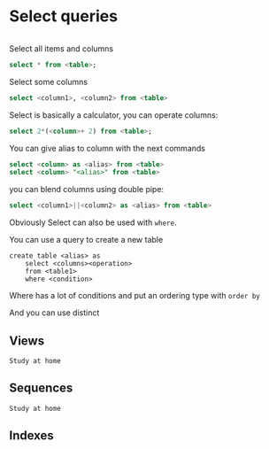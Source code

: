 # Select queries

~~~ sql

~~~

Select all items and columns
~~~ sql
select * from <table>;
~~~

Select some columns
~~~ sql
select <column1>, <column2> from <table>
~~~

Select is basically a calculator, you can operate columns:
~~~ sql
select 2*(<column>+ 2) from <table>;
~~~

You can give alias to column with the next commands
~~~ sql
select <column> as <alias> from <table>
select <column> "<alias>" from <table>
~~~

you can blend columns using double pipe:
~~~ sql
select <column1>||<column2> as <alias> from <table>
~~~

Obviously Select can also be used with `where`.
    
You can use a query to create a new table
~~~
create table <alias> as
	select <columns><operation>
	from <table1>
	where <condition>
 ~~~
Where has a lot of conditions
and put an ordering type with `order by`


And you can use distinct

## Views
	Study at home
## Sequences
	Study at home

## Indexes
